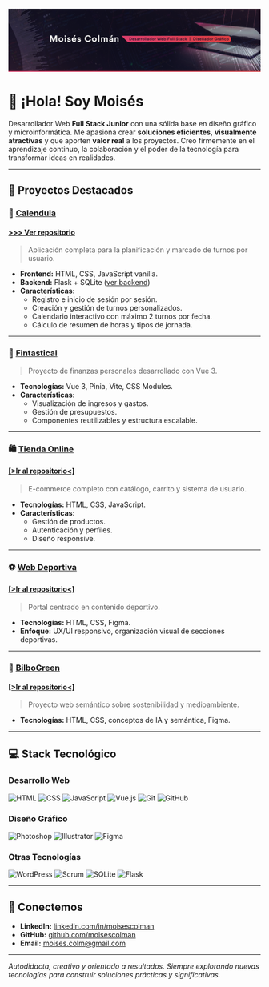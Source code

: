 <p align="center">
  <img src="https://raw.githubusercontent.com/moisescolman/moisescolman/b2f2d04c035111bd69fe460f804ac56a15effea9/assets/github_header.png" alt="Encabezado" width="1000">
</p>

# 👋 ¡Hola! Soy Moisés

Desarrollador Web **Full Stack Junior** con una sólida base en diseño gráfico y microinformática. Me apasiona crear **soluciones eficientes**, **visualmente atractivas** y que aporten **valor real** a los proyectos. Creo firmemente en el aprendizaje continuo, la colaboración y el poder de la tecnología para transformar ideas en realidades.

---

## 🌟 Proyectos Destacados

### 🎯 [Calendula](https://moisescolman.github.io/Calendula_frontend/)
#### [>>> Ver repositorio](https://github.com/moisescolman/Calendula_frontend) 
> Aplicación completa para la planificación y marcado de turnos por usuario.

- **Frontend:** HTML, CSS, JavaScript vanilla.
- **Backend:** Flask + SQLite ([ver backend](https://github.com/moisescolman/Calendula_backend))
- **Características:**
  - Registro e inicio de sesión por sesión.
  - Creación y gestión de turnos personalizados.
  - Calendario interactivo con máximo 2 turnos por fecha.
  - Cálculo de resumen de horas y tipos de jornada.

---

### 💸 [Fintastical](https://github.com/moisescolman/Fintastical_proyecto_vue3)
> Proyecto de finanzas personales desarrollado con Vue 3.

- **Tecnologías:** Vue 3, Pinia, Vite, CSS Modules.
- **Características:**
  - Visualización de ingresos y gastos.
  - Gestión de presupuestos.
  - Componentes reutilizables y estructura escalable.

---

### 🛍️ [Tienda Online](https://heartfelt-cat-19391e.netlify.app/)
#### [[>Ir al repositorio<]](https://github.com/moisescolman/GHARI_proyecto_tienda_online)
> E-commerce completo con catálogo, carrito y sistema de usuario.

- **Tecnologías:** HTML, CSS, JavaScript.
- **Características:**
  - Gestión de productos.
  - Autenticación y perfiles.
  - Diseño responsive.

---

### ⚽ [Web Deportiva](https://moisescolman.github.io/proyecto_web_deportiva/)
#### [[>Ir al repositorio<]](https://github.com/moisescolman/proyecto_web_deportiva)
> Portal centrado en contenido deportivo.

- **Tecnologías:** HTML, CSS, Figma.
- **Enfoque:** UX/UI responsivo, organización visual de secciones deportivas.

---

### 🌱 [BilboGreen](https://moisescolman.github.io/BilboGreen_web_semantica/)
#### [[>Ir al repositorio<]](https://github.com/moisescolman/BilboGreen_web_semantica)
> Proyecto web semántico sobre sostenibilidad y medioambiente.

- **Tecnologías:** HTML, CSS, conceptos de IA y semántica, Figma.

---

## 💻 Stack Tecnológico

### **Desarrollo Web**
![HTML](https://img.shields.io/badge/-HTML-111126?style=for-the-badge&logo=html5&logoColor=white)
![CSS](https://img.shields.io/badge/-CSS-111126?style=for-the-badge&logo=css3&logoColor=white)
![JavaScript](https://img.shields.io/badge/-JavaScript-111126?style=for-the-badge&logo=javascript&logoColor=white)
![Vue.js](https://img.shields.io/badge/-Vue.js-111126?style=for-the-badge&logo=vue.js&logoColor=white)
![Git](https://img.shields.io/badge/-Git-111126?style=for-the-badge&logo=git&logoColor=white)
![GitHub](https://img.shields.io/badge/-GitHub-111126?style=for-the-badge&logo=github&logoColor=white)

### **Diseño Gráfico**
![Photoshop](https://img.shields.io/badge/-Photoshop-111126?style=for-the-badge&logo=adobe-photoshop&logoColor=white)
![Illustrator](https://img.shields.io/badge/-Illustrator-111126?style=for-the-badge&logo=adobe-illustrator&logoColor=white)
![Figma](https://img.shields.io/badge/-Figma-111126?style=for-the-badge&logo=figma&logoColor=white)

### **Otras Tecnologías**
![WordPress](https://img.shields.io/badge/-WordPress-111126?style=for-the-badge&logo=wordpress&logoColor=white)
![Scrum](https://img.shields.io/badge/-Scrum-111126?style=for-the-badge&logo=scrum&logoColor=white)
![SQLite](https://img.shields.io/badge/-SQLite-111126?style=for-the-badge&logo=sqlite&logoColor=white)
![Flask](https://img.shields.io/badge/-Flask-111126?style=for-the-badge&logo=flask&logoColor=white)

---

## 🤝 Conectemos

- **LinkedIn:** [linkedin.com/in/moisescolman](https://www.linkedin.com/in/moisescolman)
- **GitHub:** [github.com/moisescolman](https://github.com/moisescolman)
- **Email:** [moises.colm@gmail.com](mailto:moises.colm@gmail.com)

---

_Autodidacta, creativo y orientado a resultados. Siempre explorando nuevas tecnologías para construir soluciones prácticas y significativas._

